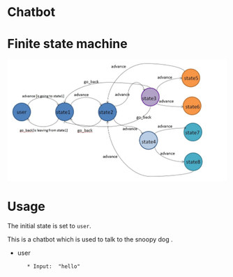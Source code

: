# Chatbot

# Finite state machine
![Image of fsm](https://github.com/F74046535/Chatbot/blob/master/show_fsm.JPG)

# Usage
The initial state is set to `user`.

This is a chatbot which is used to talk to the snoopy dog .

* user
       
         * Input:  "hello"
                
                 
              
